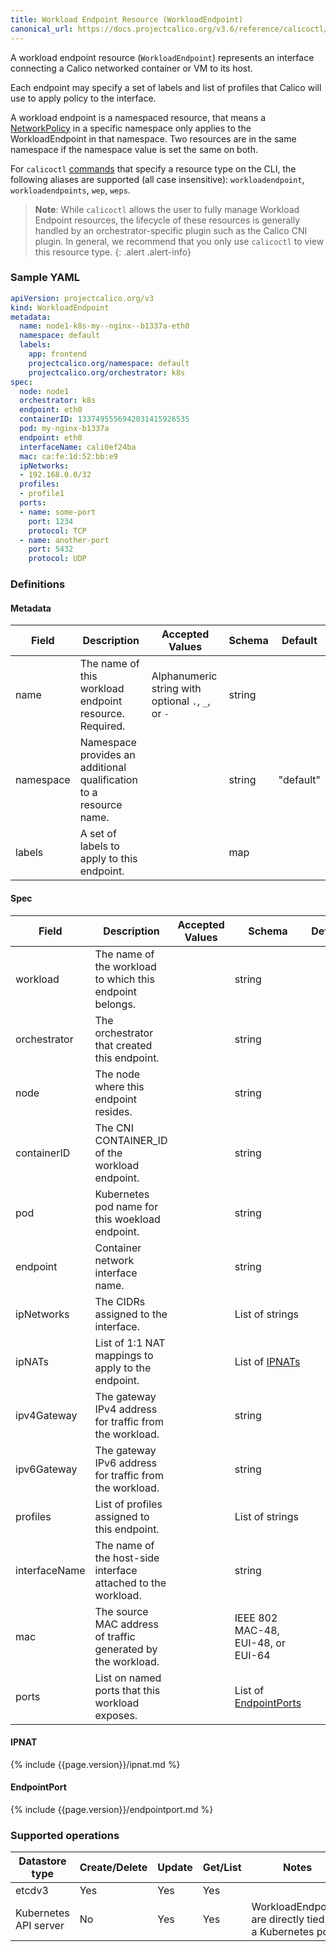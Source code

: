 ```yaml
---
title: Workload Endpoint Resource (WorkloadEndpoint)
canonical_url: https://docs.projectcalico.org/v3.6/reference/calicoctl/resources/workloadendpoint
---
```


A workload endpoint resource (`WorkloadEndpoint`) represents an interface
connecting a Calico networked container or VM to its host.

Each endpoint may specify a set of labels and list of profiles that Calico will use
to apply policy to the interface.

A workload endpoint is a namespaced resource, that means a
[NetworkPolicy]({{site.baseurl}}/{{page.version}}/reference/calicoctl/resources/networkpolicy)
in a specific namespace only applies to the WorkloadEndpoint in that namespace.
Two resources are in the same namespace if the namespace value is set the same
on both.

For `calicoctl` [commands]({{site.baseurl}}/{{page.version}}/reference/calicoctl/commands/) 
that specify a resource type on the CLI, the following aliases are supported (all case 
insensitive): `workloadendpoint`, `workloadendpoints`, `wep`, `weps`.

> **Note**: While `calicoctl` allows the user to fully manage Workload Endpoint resources,
> the lifecycle of these resources is generally handled by an orchestrator-specific
> plugin such as the Calico CNI plugin. In general, 
> we recommend that you only use `calicoctl` to view this resource type.
{: .alert .alert-info}


### Sample YAML

```yaml
apiVersion: projectcalico.org/v3
kind: WorkloadEndpoint
metadata:
  name: node1-k8s-my--nginx--b1337a-eth0
  namespace: default
  labels:
    app: frontend
    projectcalico.org/namespace: default
    projectcalico.org/orchestrator: k8s
spec:
  node: node1
  orchestrator: k8s
  endpoint: eth0
  containerID: 1337495556942031415926535
  pod: my-nginx-b1337a
  endpoint: eth0
  interfaceName: cali0ef24ba
  mac: ca:fe:1d:52:bb:e9
  ipNetworks:
  - 192.168.0.0/32
  profiles:
  - profile1
  ports:
  - name: some-port
    port: 1234
    protocol: TCP
  - name: another-port
    port: 5432
    protocol: UDP
```

### Definitions

#### Metadata

| Field     | Description                                                        | Accepted Values                                          | Schema | Default   |
|-----------|--------------------------------------------------------------------|----------------------------------------------------------|--------|-----------|
| name      | The name of this workload endpoint resource. Required.             |  Alphanumeric string with optional `.`, `_`, or `-`      | string |           |
| namespace | Namespace provides an additional qualification to a resource name. |                                                          | string | "default" |
| labels    | A set of labels to apply to this endpoint.                         |                                                          |   map  |           |

#### Spec

| Field          | Description                                                   | Accepted Values | Schema                                 | Default |
|----------------|---------------------------------------------------------------|-----------------|----------------------------------------|---------|
| workload       | The name of the workload to which this endpoint belongs.      |                 | string                                 |
| orchestrator   | The orchestrator that created this endpoint.                  |                 | string                                 |
| node           | The node where this endpoint resides.                         |                 | string                                 |
| containerID    | The CNI CONTAINER_ID of the workload endpoint.                |                 | string                                 |
| pod            | Kubernetes pod name for this woekload endpoint.               |                 | string                                 |
| endpoint       | Container network interface name.                             |                 | string                                 | 
| ipNetworks     | The CIDRs assigned to the interface.                          |                 | List of strings                        |
| ipNATs         | List of 1:1 NAT mappings to apply to the endpoint.            |                 | List of [IPNATs](#ipnat)               |
| ipv4Gateway    | The gateway IPv4 address for traffic from the workload.       |                 | string                                 |
| ipv6Gateway    | The gateway IPv6 address for traffic from the workload.       |                 | string                                 |
| profiles       | List of profiles assigned to this endpoint.                   |                 | List of strings                        |
| interfaceName  | The name of the host-side interface attached to the workload. |                 | string                                 |
| mac            | The source MAC address of traffic generated by the workload.  |                 | IEEE 802 MAC-48, EUI-48, or EUI-64     |
| ports          | List on named ports that this workload exposes.               |                 | List of [EndpointPorts](#endpointport) |


#### IPNAT

{% include {{page.version}}/ipnat.md %}

#### EndpointPort

{% include {{page.version}}/endpointport.md %}

### Supported operations

| Datastore type        | Create/Delete | Update | Get/List | Notes
|-----------------------|---------------|--------|----------|------
| etcdv3                | Yes           | Yes    | Yes      |
| Kubernetes API server | No            | Yes    | Yes      | WorkloadEndpoints are directly tied to a Kubernetes pod.
